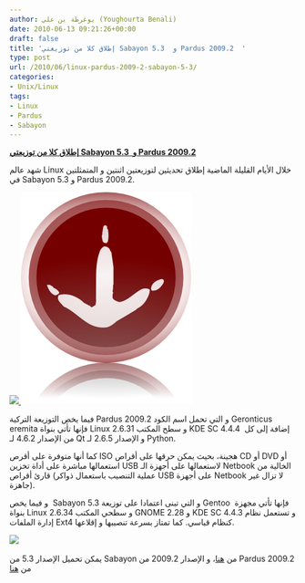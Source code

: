 ```yaml
---
author: يوغرطة بن علي (Youghourta Benali)
date: 2010-06-13 09:21:26+00:00
draft: false
title: 'إطلاق كلا من توزيعتي Sabayon 5.3  و Pardus 2009.2  '
type: post
url: /2010/06/linux-pardus-2009-2-sabayon-5-3/
categories:
- Unix/Linux
tags:
- Linux
- Pardus
- Sabayon
---
```


**[إطلاق كلا من توزيعتي Sabayon 5.3  و Pardus 2009.2](https://www.it-scoop.com/2010/06/Linux-Pardus-2009-2-Sabayon-5-3)**




شهد عالم Linux خلال الأيام القليلة الماضية إطلاق تحديثين لتوزيعتين اثنتين و المتمثلتين في Sabayon 5.3 و Pardus 2009.2.







[![](https://www.it-scoop.com/wp-content/uploads/2010/06/pardus.jpg)
](https://www.it-scoop.com/2010/06/Linux-Pardus-2009-2-Sabayon-5-3) [![](sabayon-logo-only_small.png)
](https://www.it-scoop.com/2010/06/Linux-Pardus-2009-2-Sabayon-5-3)




فيما يخص التوزيعة التركية Pardus 2009.2 و التي تحمل اسم الكود Geronticus eremita فإنها تأتي بنواة Linux 2.6.31 و سطح المكتب KDE SC 4.4.4  إضافة إلى كل من الإصدار 4.6.2 لـ Qt و الإصدار 2.6.5 لـ Python.


كما أنها متوفرة على أقرص ISO هجينة، بحيث يمكن حرقها على أقراص CD أو DVD أو استعمالها مباشرة على أداة تخزين USB لاستعمالها على أجهزة الـ Netbook الخالية من قارئ أقراص (عملية التنصيب باستعمال ذواكر USB على أجهزة Netbook لا تزال غير جاهزة).

و فيما يخص  Sabayon 5.3 و التي تبنى اعتمادا على توزيعة Gentoo  فإنها تأتي مجهزة بنواة Linux 2.6.34 و سطحي المكتب GNOME 2.28 و KDE SC 4.4.3 و تستعمل نظام إدارة الملفات Ext4 كنظام قياسي. كما تمتاز بسرعة تنصيبها و إقلاعها.

[![](http://www.sabayon.org/images/screenshots/Sabayon%20Linux%204.1%20KDE/gscreen5.png  )
](https://www.it-scoop.com/2010/06/Linux-Pardus-2009-2-Sabayon-5-3)

يمكن تحميل الإصدار 5.3 من Sabayon من [هنا](http://www.sabayonlinux.org/mod/mirrors/)، و الإصدار 2009.2 من Pardus 2009.2 من [هنا](http://www.pardus.org.tr/eng/download/)
